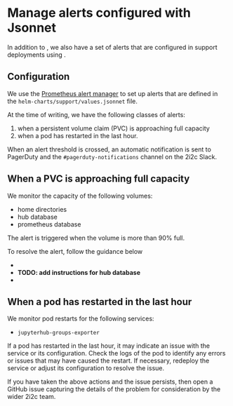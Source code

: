 # Manage alerts configured with Jsonnet

In addition to [](#uptime-checks), we also have a set of alerts that are configured in support deployments using [](#topic/jsonnet).

## Configuration

We use the [Prometheus alert manager](https://prometheus.io/docs/alerting/latest/overview/) to set up alerts that are defined in the `helm-charts/support/values.jsonnet` file.

At the time of writing, we have the following classes of alerts:

1. when a persistent volume claim (PVC) is approaching full capacity
2. when a pod has restarted in the last hour.

When an alert threshold is crossed, an automatic notification is sent to PagerDuty and the `#pagerduty-notifications` channel on the 2i2c Slack.

## When a PVC is approaching full capacity

We monitor the capacity of the following volumes:

- home directories
- hub database
- prometheus database

The alert is triggered when the volume is more than 90% full.

To resolve the alert, follow the guidance below

- [](../../howto/filesystem-management/increase-disk-size.md)
- **TODO: add instructions for hub database**
- [](../../sre-guide/prometheus-disk-resize.md)

## When a pod has restarted in the last hour

We monitor pod restarts for the following services:

- `jupyterhub-groups-exporter`

If a pod has restarted in the last hour, it may indicate an issue with the service or its configuration. Check the logs of the pod to identify any errors or issues that may have caused the restart. If necessary, redeploy the service or adjust its configuration to resolve the issue.

If you have taken the above actions and the issue persists, then open a GitHub issue capturing the details of the problem for consideration by the wider 2i2c team.
